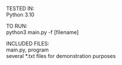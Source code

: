 TESTED IN: <br/>
  Python 3.10

TO RUN:<br/>
  python3 main.py -f [filename]

INCLUDED FILES:<br/>
  main.py, program <br/>
  several *.txt files for demonstration purposes
